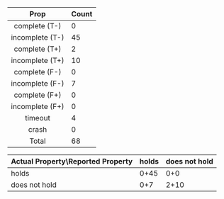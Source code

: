 
| Prop | Count |
|:----:|:------|
|complete   (T-)|0|
|incomplete (T-)|45|
|complete   (T+)|2|
|incomplete (T+)|10|
|complete   (F-)|0|
|incomplete (F-)|7|
|complete   (F+)|0|
|incomplete (F+)|0|
|timeout        |4|
|crash          |0|
|Total          |68|

| Actual Property\Reported Property | holds | does not hold |
|------------------------------------|-------|---------------|
| holds | 0+45 | 0+0 |
| does not hold | 0+7 | 2+10 |

